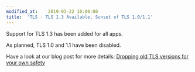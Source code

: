 ```yaml
---
modified_at:	2019-03-22 10:00:00
title:	'TLS - TLS 1.3 Available, Sunset of TLS 1.0/1.1'
---
```


Support for TLS 1.3 has been added for all apps.

As planned, TLS 1.0 and 1.1 have been disabled.

Have a look at our blog post for more details: [Dropping old TLS versions for your own safety](https://scalingo.com/articles/2019/02/22/dropping-old-tls-versions-for-safety.html)
